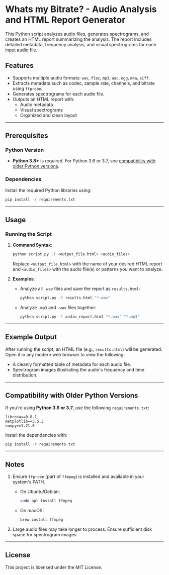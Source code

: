 # Whats my Bitrate? - Audio Analysis and HTML Report Generator

This Python script analyzes audio files, generates spectrograms, and creates an HTML report summarizing the analysis. The report includes detailed metadata, frequency analysis, and visual spectrograms for each input audio file.

## Features

- Supports multiple audio formats: `wav`, `flac`, `mp3`, `aac`, `ogg`, `m4a`, `aiff`.
- Extracts metadata such as codec, sample rate, channels, and bitrate using `ffprobe`.
- Generates spectrograms for each audio file.
- Outputs an HTML report with:
  - Audio metadata
  - Visual spectrograms
  - Organized and clean layout

---

## Prerequisites

### Python Version
- **Python 3.8+** is required. For Python 3.6 or 3.7, see [compatibility with older Python versions](#compatibility-with-older-python-versions).

### Dependencies
Install the required Python libraries using:
```bash
pip install -r requirements.txt
```

---

## Usage

### Running the Script

1. **Command Syntax**:
   ```bash
   python script.py -f <output_file.html> <audio_files>
   ```
   Replace `<output_file.html>` with the name of your desired HTML report and `<audio_files>` with the audio file(s) or patterns you want to analyze.

2. **Examples**:
   - Analyze all `.wav` files and save the report as `results.html`:
     ```bash
     python script.py -f results.html "*.wav"
     ```
   - Analyze `.mp3` and `.wav` files together:
     ```bash
     python script.py -f audio_report.html "*.wav" "*.mp3"
     ```

---

## Example Output

After running the script, an HTML file (e.g., `results.html`) will be generated. Open it in any modern web browser to view the following:

- A cleanly formatted table of metadata for each audio file.
- Spectrogram images illustrating the audio's frequency and time distribution.

---

## Compatibility with Older Python Versions

If you're using **Python 3.6 or 3.7**, use the following `requirements.txt`:
```
librosa==0.8.1
matplotlib==3.5.3
numpy==1.21.6
```

Install the dependencies with:
```bash
pip install -r requirements.txt
```

---

## Notes

1. Ensure `ffprobe` (part of `ffmpeg`) is installed and available in your system's PATH.
   - On Ubuntu/Debian:
     ```bash
     sudo apt install ffmpeg
     ```
   - On macOS:
     ```bash
     brew install ffmpeg
     ```

2. Large audio files may take longer to process. Ensure sufficient disk space for spectrogram images.

---

## License

This project is licensed under the MIT License.
